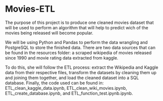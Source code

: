 # Movies-ETL

The purpose of this project is to produce one cleaned movies dataset that will be used to perform an algorithm that will help to predict wich of the movies being released will become popular.

We will be using Python and Pandas to perform the data wrangling and PostgreSQL to store the finished data.  There are two data sources that can be found in the resources folder: a scraped wikipedia of movies released since 1990 and movie rating data extracted from kaggle.  

To do this, she will follow the ETL process: extract the Wikipedia and Kaggle data from their respective files, transform the datasets by cleaning them up and joining them together, and load the cleaned dataset into a SQL database.  Finally, the code used can be found in: ETL_clean_kaggle_data.ipynb, ETL_clean_wiki_movies.ipynb, ETL_create_database.ipynb, and ETL_function_test.ipynb.ipynb.
